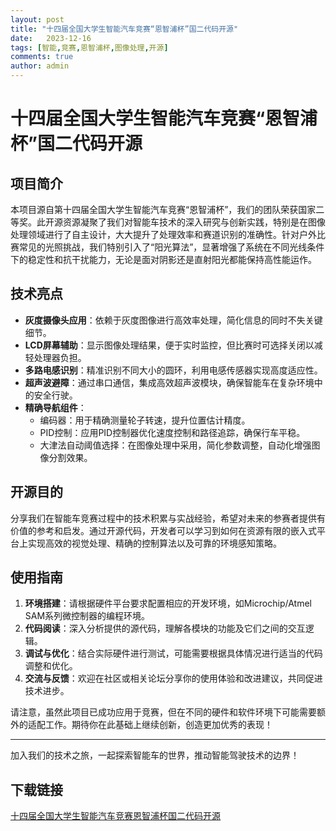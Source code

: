 ```yaml
---
layout: post
title: "十四届全国大学生智能汽车竞赛“恩智浦杯”国二代码开源"
date:   2023-12-16
tags: [智能,竞赛,恩智浦杯,图像处理,开源]
comments: true
author: admin
---
```

# 十四届全国大学生智能汽车竞赛“恩智浦杯”国二代码开源

## 项目简介

本项目源自第十四届全国大学生智能汽车竞赛“恩智浦杯”，我们的团队荣获国家二等奖。此开源资源凝聚了我们对智能车技术的深入研究与创新实践，特别是在图像处理领域进行了自主设计，大大提升了处理效率和赛道识别的准确性。针对户外比赛常见的光照挑战，我们特别引入了“阳光算法”，显著增强了系统在不同光线条件下的稳定性和抗干扰能力，无论是面对阴影还是直射阳光都能保持高性能运作。

## 技术亮点

- **灰度摄像头应用**：依赖于灰度图像进行高效率处理，简化信息的同时不失关键细节。
- **LCD屏幕辅助**：显示图像处理结果，便于实时监控，但比赛时可选择关闭以减轻处理器负担。
- **多路电感识别**：精准识别不同大小的圆环，利用电感传感器实现高度适应性。
- **超声波避障**：通过串口通信，集成高效超声波模块，确保智能车在复杂环境中的安全行驶。
- **精确导航组件**：
    - 编码器：用于精确测量轮子转速，提升位置估计精度。
    - PID控制：应用PID控制器优化速度控制和路径追踪，确保行车平稳。
    - 大津法自动阈值选择：在图像处理中采用，简化参数调整，自动化增强图像分割效果。

## 开源目的

分享我们在智能车竞赛过程中的技术积累与实战经验，希望对未来的参赛者提供有价值的参考和启发。通过开源代码，开发者可以学习到如何在资源有限的嵌入式平台上实现高效的视觉处理、精确的控制算法以及可靠的环境感知策略。

## 使用指南

1. **环境搭建**：请根据硬件平台要求配置相应的开发环境，如Microchip/Atmel SAM系列微控制器的编程环境。
2. **代码阅读**：深入分析提供的源代码，理解各模块的功能及它们之间的交互逻辑。
3. **调试与优化**：结合实际硬件进行测试，可能需要根据具体情况进行适当的代码调整和优化。
4. **交流与反馈**：欢迎在社区或相关论坛分享你的使用体验和改进建议，共同促进技术进步。

请注意，虽然此项目已成功应用于竞赛，但在不同的硬件和软件环境下可能需要额外的适配工作。期待你在此基础上继续创新，创造更加优秀的表现！

---

加入我们的技术之旅，一起探索智能车的世界，推动智能驾驶技术的边界！

## 下载链接

[十四届全国大学生智能汽车竞赛恩智浦杯国二代码开源](https://pan.quark.cn/s/364e4353554f)